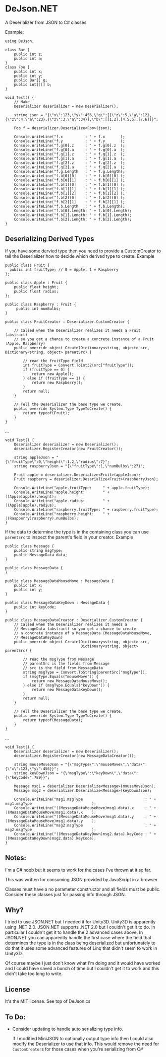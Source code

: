DeJson.NET
==========

A Deserializer from JSON to C# classes.

Example:

    using DeJson;

    class Bar {
        public int z;
        public int a;
    }
    class Foo {
        public int x;
        public int y;
        public Bar[] g;
        public int[][] b;
    }

    void Test() {
        // Make
        Deserializer deserializer = new Deserializer();

        string json = "{\"x\":123,\"y\":456,\"g\":[{\"z\":5,\"a\":12},{\"z\":4,\"a\":23},{\"z\":3,\"a\":34}],\"b\":[[1,2],[4,5,6],[7,6]]}";

        Foo f = deserializer.Deserialize<Foo>(json);

        Console.WriteLine("f.x          : " + f.x       );
        Console.WriteLine("f.y          : " + f.y       );
        Console.WriteLine("f.g[0].z     : " + f.g[0].z  );
        Console.WriteLine("f.g[0].a     : " + f.g[0].a  );
        Console.WriteLine("f.g[1].z     : " + f.g[1].z  );
        Console.WriteLine("f.g[1].a     : " + f.g[1].a  );
        Console.WriteLine("f.g[2].z     : " + f.g[2].z  );
        Console.WriteLine("f.g[2].a     : " + f.g[2].a  );
        Console.WriteLine("f.g.Length   : " + f.g.Length);
        Console.WriteLine("f.b[0][0]    : " + f.b[0][0] );
        Console.WriteLine("f.b[0][1]    : " + f.b[0][1] );
        Console.WriteLine("f.b[1][0]    : " + f.b[1][0] );
        Console.WriteLine("f.b[1][1]    : " + f.b[1][1] );
        Console.WriteLine("f.b[1][2]    : " + f.b[1][2] );
        Console.WriteLine("f.b[2][0]    : " + f.b[2][0] );
        Console.WriteLine("f.b[2][1]    : " + f.b[2][1] );
        Console.WriteLine("f.b.Length   : " + f.b.Length);
        Console.WriteLine("f.b[0].Length: " + f.b[0].Length);
        Console.WriteLine("f.b[1].Length: " + f.b[1].Length);
        Console.WriteLine("f.b[2].Length: " + f.b[2].Length);
    }

Deserializing Derived Types
---------------------------

If you have some dervied type then you need to provide a CustomCreator to tell
the Deserializer how to decide which derived type to create. Example

    public class Fruit {
      public int fruitType; // 0 = Apple, 1 = Raspberry
    };

    public class Apple : Fruit {
        public float height;
        public float radius;
    };

    public class Raspberry : Fruit {
         public int numBulbs;
    }

    public class FruitCreator : Deserializer.CustomCreator {

        // Called when the Deserializer realizes it needs a Fruit (abstract)
        // so you get a chance to create a concrete instance of a Fruit (Apple, Raspberry)
        public override object Create(Dictionary<string, object> src, Dictionary<string, object> parentSrc) {

            // read the fruitType field
            int fruitType = Convert.ToInt32(src["fruitType"]);
            if (fruitType == 0) {
                return new Apple();
            } else if (fruitType == 1) {
                return new Raspberry();
            }
            return null;
        }

        // Tell the Deserializer the base type we create.
        public override System.Type TypeToCreate() {
            return typeof(Fruit);
        }
    }

...

    void Test() {
        Deserializer deserializer = new Deserializer();
        deserializer.RegisterCreator(new FruitCreator());

        string appleJson = "{\"fruitType\":0,\"height\":1.2,\"radius\":7}";
        string raspberryJson = "{\"fruitType\":1,\"numBulbs\":27}";

        Fruit apple = deserializer.Deserialize<Fruit>(appleJson);
        Fruit raspberry = deserializer.Deserialize<Fruit>(raspberryJson);

        Console.WriteLine("apple.fruitType:     " + apple.fruitType);
        Console.WriteLine("apple.height:        " + ((Apple)apple).height);
        Console.WriteLine("apple.radius:        " + ((Apple)apple).radius);
        Console.WriteLine("raspberry.fruitType: " + raspberry.fruitType);
        Console.WriteLine("raspberry.height:    " + ((Raspberry)raspberry).numBulbs);
    }

If the data to determine the type is in the containing class you can use `parentSrc` to
inspect the parent's field in your creator. Example

    public class Message {
        public string msgType;
        public MessageData data;
    }

    public class MessageData {
    }

    public class MessageDataMouseMove : MessageData {
        public int x;
        public int y;
    }

    public class MessageDataKeyDown : MessageData {
        public int keyCode;
    }

    public class MessageDataCreator : Deserializer.CustomCreator {
        // Called when the Deserializer realizes it needs a
        // MessageData (abstract) so you get a chance to create
        // a concrete instance of a MessageData (MessageDataMouseMove,
        // MessageDataKeyDown)
        public override object Create(Dictionary<string, object> src,
                                      Dictionary<string, object> parentSrc) {

            // read the msgType from Message
            // parentSrc is the fields from Message
            // src is the field from MessageData
            string msgType = Convert.ToString(parentSrc["msgType"]);
            if (msgType.Equals("mouseMove")) {
                return new MessageDataMouseMove();
            } else if (msgType.Equals("keyDown")) {
                return new MessageDataKeyDown();
            }
            return null;
        }

        // Tell the Deserializer the base type we create.
        public override System.Type TypeToCreate() {
            return typeof(MessageData);
        }
    }

...

    void Test() {
        Deserializer deserializer = new Deserializer();
        deserializer.RegisterCreator(new MessageDataCreator());

        string mouseMoveJson = "{\"msgType\":\"mouseMove\",\"data\":{\"x\":123,\"y\":456}}";
        string keyDownJson = "{\"msgType\":\"keyDown\",\"data\":{\"keyCode\":789}}";

        Message msg1 = deserializer.Deserialize<Message>(mouseMoveJson);
        Message msg2 = deserializer.Deserialize<Message>(keyDownJson);

        Console.WriteLine("msg1.msgType                            : " + msg1.msgType                           );
        Console.WriteLine("((MessageDataMouseMove)msg1.data).x     : " + ((MessageDataMouseMove)msg1.data).x    );
        Console.WriteLine("((MessageDataMouseMove)msg1.data).y     : " + ((MessageDataMouseMove)msg1.data).y    );
        Console.WriteLine("msg2.msgType                            : " + msg2.msgType                           );
        Console.WriteLine("((MessageDataKeyDown)msg2.data).keyCode : " + ((MessageDataKeyDown)msg2.data).keyCode);
    }

Notes:
------

I'm a C# noob but it seems to work for the cases I've thrown at it so far.

This was written for consuming JSON provided by JavaScript in a browser

Classes must have a no parameter constructor and all fields must be public.
Consider these classes just for passing info through JSON.

Why?
----

I tried to use JSON.NET but I needed it for Unity3D. Unity3D is apparently
using .NET 2.0. JSON.NET supports .NET 2.0 but I couldn't get it to
do. In particular I couldn't get it to handle the 2 advanced cases
above. In JSON.NET you can apparently handle the first case where
the field that determines the type is in the class being deserialized
but unfortunately to do that it uses some advanced features of Linq
that didn't seem to work in Unity3D.

Of course maybe I just don't know what I'm doing and it would have worked
and I could have saved a bunch of time but I couldn't get it to work
and this didn't take too long to write.

License
-------

It's the MIT license. See top of DeJson.cs


To Do:
------

*   Consider updating to handle auto serializing type info.

    If I modified MiniJSON to optionally output type info then I could also
    modify the Deserializer to use that info. This would remove the need
    for `CustomCreator`s for those cases when you're serializing from
    C#








